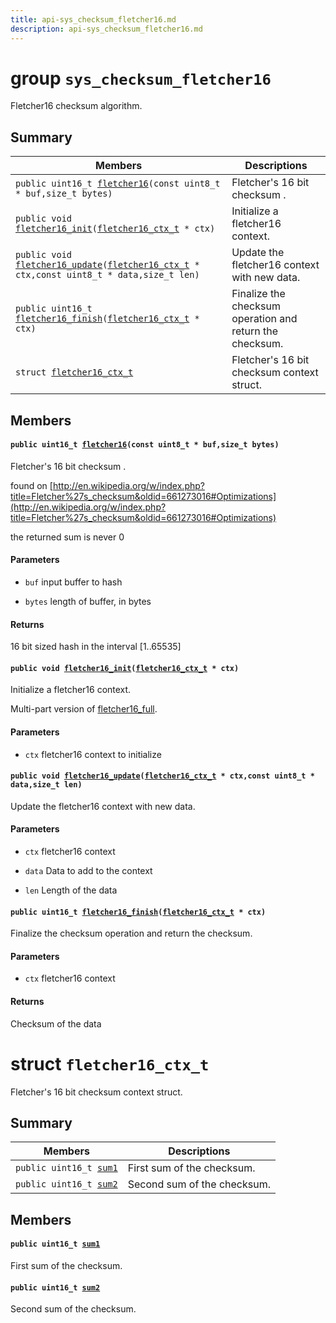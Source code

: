 ```yaml
---
title: api-sys_checksum_fletcher16.md
description: api-sys_checksum_fletcher16.md
---
```

# group `sys_checksum_fletcher16` 

Fletcher16 checksum algorithm.

## Summary

 Members                        | Descriptions                                
--------------------------------|---------------------------------------------
`public uint16_t `[`fletcher16`](#group__sys__checksum__fletcher16_1ga011191e63f23ad149885dfcb9ef68dcc)`(const uint8_t * buf,size_t bytes)`            | Fletcher's 16 bit checksum .
`public void `[`fletcher16_init`](#group__sys__checksum__fletcher16_1gae0a51079436de4473f05a28640e18a28)`(`[`fletcher16_ctx_t`](./doc/starlight-docs/src/content/docs/apidoc/api-sys_checksum_fletcher16.md#structfletcher16__ctx__t)` * ctx)`            | Initialize a fletcher16 context.
`public void `[`fletcher16_update`](#group__sys__checksum__fletcher16_1ga23fb1a228adaa68491aac4d80f160a74)`(`[`fletcher16_ctx_t`](./doc/starlight-docs/src/content/docs/apidoc/api-sys_checksum_fletcher16.md#structfletcher16__ctx__t)` * ctx,const uint8_t * data,size_t len)`            | Update the fletcher16 context with new data.
`public uint16_t `[`fletcher16_finish`](#group__sys__checksum__fletcher16_1ga5ccb78d9e2fe7d294f6f075cb2e93ab0)`(`[`fletcher16_ctx_t`](./doc/starlight-docs/src/content/docs/apidoc/api-sys_checksum_fletcher16.md#structfletcher16__ctx__t)` * ctx)`            | Finalize the checksum operation and return the checksum.
`struct `[`fletcher16_ctx_t`](#structfletcher16__ctx__t) | Fletcher's 16 bit checksum context struct.

## Members

#### `public uint16_t `[`fletcher16`](#group__sys__checksum__fletcher16_1ga011191e63f23ad149885dfcb9ef68dcc)`(const uint8_t * buf,size_t bytes)` 

Fletcher's 16 bit checksum .

found on [http://en.wikipedia.org/w/index.php?title=Fletcher%27s_checksum&oldid=661273016#Optimizations](http://en.wikipedia.org/w/index.php?title=Fletcher%27s_checksum&oldid=661273016#Optimizations)

the returned sum is never 0

#### Parameters
* `buf` input buffer to hash 

* `bytes` length of buffer, in bytes 

#### Returns
16 bit sized hash in the interval [1..65535]

#### `public void `[`fletcher16_init`](#group__sys__checksum__fletcher16_1gae0a51079436de4473f05a28640e18a28)`(`[`fletcher16_ctx_t`](./doc/starlight-docs/src/content/docs/apidoc/api-sys_checksum_fletcher16.md#structfletcher16__ctx__t)` * ctx)` 

Initialize a fletcher16 context.

Multi-part version of [fletcher16_full](#group__sys__checksum__fletcher16_1fletcher16_full).

#### Parameters
* `ctx` fletcher16 context to initialize

#### `public void `[`fletcher16_update`](#group__sys__checksum__fletcher16_1ga23fb1a228adaa68491aac4d80f160a74)`(`[`fletcher16_ctx_t`](./doc/starlight-docs/src/content/docs/apidoc/api-sys_checksum_fletcher16.md#structfletcher16__ctx__t)` * ctx,const uint8_t * data,size_t len)` 

Update the fletcher16 context with new data.

#### Parameters
* `ctx` fletcher16 context 

* `data` Data to add to the context 

* `len` Length of the data

#### `public uint16_t `[`fletcher16_finish`](#group__sys__checksum__fletcher16_1ga5ccb78d9e2fe7d294f6f075cb2e93ab0)`(`[`fletcher16_ctx_t`](./doc/starlight-docs/src/content/docs/apidoc/api-sys_checksum_fletcher16.md#structfletcher16__ctx__t)` * ctx)` 

Finalize the checksum operation and return the checksum.

#### Parameters
* `ctx` fletcher16 context

#### Returns
Checksum of the data

# struct `fletcher16_ctx_t` 

Fletcher's 16 bit checksum context struct.

## Summary

 Members                        | Descriptions                                
--------------------------------|---------------------------------------------
`public uint16_t `[`sum1`](#structfletcher16__ctx__t_1a71c6fd313115e3686b7168e261fc85d3) | First sum of the checksum.
`public uint16_t `[`sum2`](#structfletcher16__ctx__t_1a251e62073dbad495f7db3906bf42fdc0) | Second sum of the checksum.

## Members

#### `public uint16_t `[`sum1`](#structfletcher16__ctx__t_1a71c6fd313115e3686b7168e261fc85d3) 

First sum of the checksum.

#### `public uint16_t `[`sum2`](#structfletcher16__ctx__t_1a251e62073dbad495f7db3906bf42fdc0) 

Second sum of the checksum.

